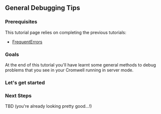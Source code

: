 ## General Debugging Tips

### Prerequisites

This tutorial page relies on completing the previous tutorials:

* [FrequentErrors](FrequentErrors)

### Goals

At the end of this tutorial you'll have learnt some general methods to debug problems that you see in your Cromwell running in server mode.

### Let's get started

### Next Steps

TBD (you're already looking pretty good...!)
